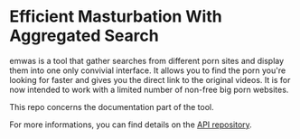 # Efficient Masturbation With Aggregated Search

emwas is a tool that gather searches from different porn sites and display them into one only convivial interface. It allows you to find the porn you're looking for faster and gives you the direct link to the original videos. It is for now intended to work with a limited number of non-free big porn websites.

This repo concerns the documentation part of the tool.

For more informations, you can find details on the [API repository](https://github.com/fabienleite/emwas).
